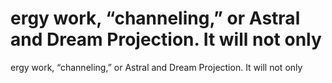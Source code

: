 # ergy work, “channeling,” or Astral and Dream Projection. It will not only

ergy work, “channeling,” or Astral and Dream Projection. It will not only